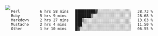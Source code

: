 

<a href="https://github.com/anuraghazra/github-readme-stats">
  <img align="left" src="https://github-readme-stats.vercel.app/api?username=kfly8&count_private=true&show_icons=true&theme=calm" />
</a>


<!--START_SECTION:waka-->

```text
Perl         6 hrs 58 mins   █████████▓░░░░░░░░░░░░░░░   38.73 %
Ruby         5 hrs 9 mins    ███████▒░░░░░░░░░░░░░░░░░   28.68 %
Markdown     2 hrs 27 mins   ███▒░░░░░░░░░░░░░░░░░░░░░   13.63 %
Mustache     2 hrs 4 mins    ███░░░░░░░░░░░░░░░░░░░░░░   11.50 %
Other        1 hr 10 mins    █▓░░░░░░░░░░░░░░░░░░░░░░░   06.55 %
```

<!--END_SECTION:waka-->
